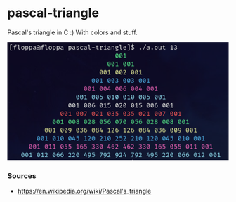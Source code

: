 # pascal-triangle

Pascal's triangle in C :)
With colors and stuff.

![screen](/screenshot.png)

### Sources
- https://en.wikipedia.org/wiki/Pascal's_triangle
